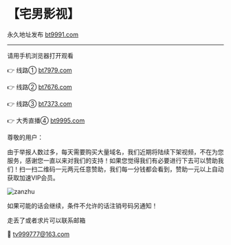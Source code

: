 # 【宅男影视】

永久地址发布 [bt9991.com](http://bt9991.com)

-------------------------

请用手机浏览器打开观看

👉 线路① [bt7979.com](http://bt7979.com)

👉 线路② [bt7676.com](http://bt7676.com)

👉 线路③ [bt7373.com](http://bt7373.com)

👉 大秀直播④ [bt9995.com](http://cc.xianj.vip/app/index/qudao.html?uid=Mjgw)

尊敬的用户：

   由于举报人数过多，每天需要购买大量域名，我们近期将陆续下架视频，不在为您服务，感谢您一直以来对我们的支持！如果您觉得我们有必要进行下去可以赞助我们！扫一扫二维码一元两元任意赞助，我们每一分钱都会看到，赞助一元以上自动获取加速VIP会员。
   
![zanzhu](https://github.com/raran2018/zuixin/blob/master/%E8%B5%9E%E5%8A%A9%E5%BD%B1%E9%99%A2.jpg?raw=true)

如果可能的话会继续，条件不允许的话注销号码另通知！
   


走丢了或者求片可以联系邮箱

📧 tv999777@163.com
 
